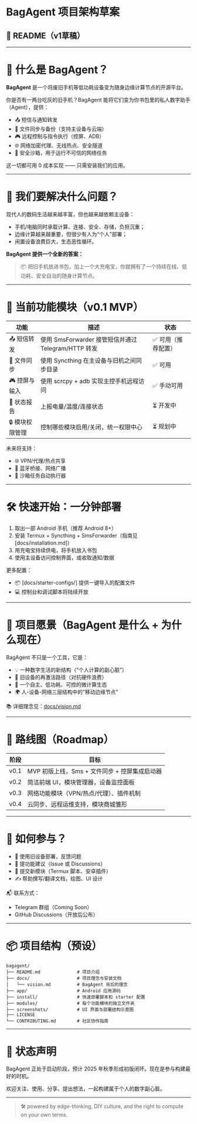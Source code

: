 # BagAgent 项目架构草案

## 📘 README（v1草稿）

---

# 🧠 什么是 BagAgent？

**BagAgent** 是一个将废旧手机等低功耗设备变为随身边缘计算节点的开源平台。

你是否有一两台吃灰的旧手机？BagAgent 能将它们变为你书包里的私人数字助手（Agent），提供：

* 📤 短信与通知转发
* 🔁 文件同步与备份（支持主设备与云端）
* 🎮 远程控制与指令执行（控屏、ADB）
* 🌐 网络加密代理、无线热点、安全隧道
* 🧪 安全沙箱，用于运行不可信的网络任务

这一切都可用 0 成本实现 —— 只需安装我们的应用。

---

# 🎯 我们要解决什么问题？

现代人的数码生活越来越丰富，但也越来越依赖主设备：

* 手机/电脑同时承载计算、连接、安全、存储，负担沉重；
* 边缘计算越来越重要，但很少有人为“个人”部署；
* 闲置设备浪费巨大，生态恶性循环。

**BagAgent 提供一个全新的答案：**

> 📦 把旧手机放进书包，加上一个大充电宝，你就拥有了一个持续在线、低功耗、安全自治的随身计算节点。

---

# 🧩 当前功能模块（v0.1 MVP）

| 功能        | 描述                                       | 状态         |
| --------- | ---------------------------------------- | ---------- |
| 📤 短信转发   | 使用 SmsForwarder 接管短信并通过 Telegram/HTTP 转发 | ✅ 可用（推荐配置） |
| 🔁 文件同步   | 使用 Syncthing 在主设备与旧机之间同步目录               | ✅ 可用       |
| 🎮 控屏与输入  | 使用 scrcpy + adb 实现主控手机远程访问               | ✅ 手动可用     |
| 🧠 状态报告   | 上报电量/温度/连接状态                             | ⏳ 开发中      |
| 🔒 模块权限管理 | 控制哪些模块启用/关闭，统一权限中心                       | ⏳ 规划中      |

未来将支持：

* 🌐 VPN/代理/热点共享
* 📡 蓝牙桥接、网络广播
* 🧪 沙箱任务自动执行器

---

# 🛠 快速开始：一分钟部署

1. 取出一部 Android 手机（推荐 Android 8+）
2. 安装 Termux + Syncthing + SmsForwarder（指南见 \[docs/installation.md]）
3. 用充电宝持续供电，将手机放入书包
4. 使用主设备访问控制界面，或收取通知/数据

更多配置：

* 📦 \[docs/starter-configs/] 提供一键导入的配置文件
* 💻 控制台和调试脚本将陆续开放

---

# 🧠 项目愿景（BagAgent 是什么 + 为什么现在）

BagAgent 不只是一个工具，它是：

* 💡 一种数字生活的新结构（“个人计算的副心脏”）
* 🔄 旧设备的再激活路径（对抗硬件浪费）
* 🔐 一个自主、低功耗、可控的微计算生态
* 🌍 人-设备-网络三层结构中的“移动边缘节点”

📚 详细理念见：[docs/vision.md](./docs/vision.md)

---

# 🔭 路线图（Roadmap）

| 阶段   | 目标                            |
| ---- | ----------------------------- |
| v0.1 | MVP 初版上线，Sms + 文件同步 + 控屏集成启动器 |
| v0.2 | 简洁前端 UI，模块管理器，设备监控面板          |
| v0.3 | 网络功能模块（VPN/热点/代理）、插件机制        |
| v0.4 | 云同步、远程运维支持，模块商城雏形             |

---

# 🤝 如何参与？

* 🌱 使用旧设备部署，反馈问题
* 🧠 提功能建议（Issue 或 Discussions）
* 🔧 提交新模块（Termux 脚本、安卓插件）
* ✍️ 帮助撰写/翻译文档，绘图、UI 设计

📬 联系方式：

* Telegram 群组（Coming Soon）
* GitHub Discussions（开放后公布）

---

# 📦 项目结构（预设）

```
bagagent/
├── README.md              # 项目介绍
├── docs/                  # 项目理念与安装文档
│   └── vision.md          # BagAgent 背后的理念
├── app/                   # Android 应用源码
├── install/               # 快速部署脚本和 starter 配置
├── modules/               # 每个功能模块的独立文件夹
├── screenshots/           # UI 界面与部署结构示意图
├── LICENSE
└── CONTRIBUTING.md        # 社区协作指南
```

---

# 🧭 状态声明

BagAgent 正处于启动阶段，预计 2025 年秋季形成初版闭环。现在是参与构建最好的时机。

欢迎关注、使用、分享、提出想法，一起构建属于个人的数字副心脏。

---

> 🛠️ powered by edge-thinking, DIY culture, and the right to compute on your own terms.
